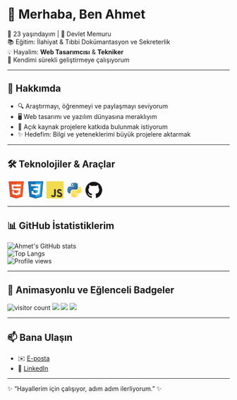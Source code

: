 # 👋 Merhaba, Ben Ahmet

🎉 23 yaşındayım | 💼 Devlet Memuru  
📚 Eğitim: İlahiyat & Tıbbi Dokümantasyon ve Sekreterlik  
💡 Hayalim: **Web Tasarımcısı** & **Tekniker**  
🚀 Kendimi sürekli geliştirmeye çalışıyorum  

---

## 🌈 Hakkımda
- 🔍 Araştırmayı, öğrenmeyi ve paylaşmayı seviyorum  
- 🖥️ Web tasarımı ve yazılım dünyasına meraklıyım  
- 🤝 Açık kaynak projelere katkıda bulunmak istiyorum  
- ✨ Hedefim: Bilgi ve yeteneklerimi büyük projelere aktarmak  

---

## 🛠️ Teknolojiler & Araçlar
<p align="left">
  <img src="https://raw.githubusercontent.com/devicons/devicon/master/icons/html5/html5-original.svg" alt="html5" width="40" height="40"/>
  <img src="https://raw.githubusercontent.com/devicons/devicon/master/icons/css3/css3-original.svg" alt="css3" width="40" height="40"/>
  <img src="https://raw.githubusercontent.com/devicons/devicon/master/icons/javascript/javascript-original.svg" alt="javascript" width="40" height="40"/>
  <img src="https://raw.githubusercontent.com/devicons/devicon/master/icons/python/python-original.svg" alt="python" width="40" height="40"/>
  <img src="https://raw.githubusercontent.com/devicons/devicon/master/icons/github/github-original.svg" alt="github" width="40" height="40"/>
</p>

---

## 📊 GitHub İstatistiklerim
![Ahmet's GitHub stats](https://github-readme-stats.vercel.app/api?username=AhmetKRNT&show_icons=true&theme=radical)  
![Top Langs](https://github-readme-stats.vercel.app/api/top-langs/?username=AhmetKRNT&layout=compact&theme=radical)  
![Profile views](https://komarev.com/ghpvc/?username=AhmetKRNT)

---

## 🌟 Animasyonlu ve Eğlenceli Badgeler
<p align="left">
  <img src="https://komarev.com/ghpvc/?username=AhmetKRNT&color=blue" alt="visitor count"/>
  <img src="https://img.shields.io/badge/Çalışıyor%20%F0%9F%9A%80-Web%20Tasarımı-blue"/>
  <img src="https://img.shields.io/badge/Ogreniyor-%F0%9F%92%BB-Python-orange"/>
  <img src="https://img.shields.io/badge/Hedeflerim-✨%20Tekniker-red"/>
</p>

---

## 📫 Bana Ulaşın
- ✉️ [E-posta](mailto:)  
- 💼 [LinkedIn](https://linkedin.com/in/) 

---

✨ “Hayallerim için çalışıyor, adım adım ilerliyorum.” ✨
